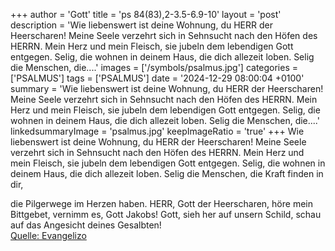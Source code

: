 +++
author = 'Gott'
title = 'ps 84(83),2-3.5-6.9-10'
layout = 'post'
description = 'Wie liebenswert ist deine Wohnung, du HERR der Heerscharen!  Meine Seele verzehrt sich in Sehnsucht nach den Höfen des HERRN. Mein Herz und mein Fleisch, sie jubeln dem lebendigen Gott entgegen.  Selig, die wohnen in deinem Haus,  die dich allezeit loben. Selig die Menschen, die....'
images = ['/symbols/psalmus.jpg']
categories = ['PSALMUS']
tags = ['PSALMUS']
date = '2024-12-29 08:00:04 +0100'
summary = 'Wie liebenswert ist deine Wohnung, du HERR der Heerscharen!  Meine Seele verzehrt sich in Sehnsucht nach den Höfen des HERRN. Mein Herz und mein Fleisch, sie jubeln dem lebendigen Gott entgegen.  Selig, die wohnen in deinem Haus,  die dich allezeit loben. Selig die Menschen, die....'
linkedsummaryImage = 'psalmus.jpg'
keepImageRatio = 'true'
+++
Wie liebenswert ist deine Wohnung, du HERR der Heerscharen! 
Meine Seele verzehrt sich in Sehnsucht nach den Höfen des HERRN. Mein Herz und mein Fleisch, sie jubeln dem lebendigen Gott entgegen. 
Selig, die wohnen in deinem Haus, 
die dich allezeit loben.
Selig die Menschen, die Kraft finden in dir, 

die Pilgerwege im Herzen haben.<!--more-->
HERR, Gott der Heerscharen, höre mein Bittgebet, vernimm es, Gott Jakobs!
Gott, sieh her auf unsern Schild, 
schau auf das Angesicht deines Gesalbten!<br> [Quelle: Evangelizo](https://evangeliumtagfuertag.org/DE/gospel)